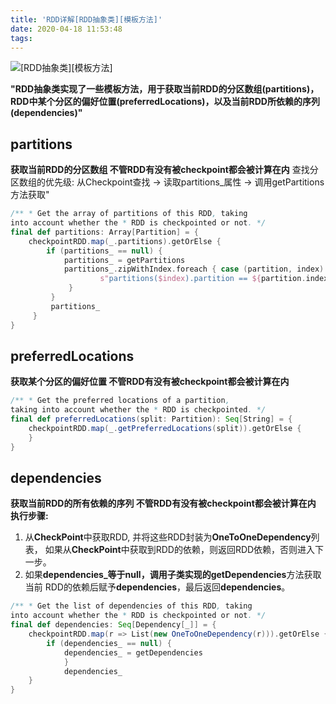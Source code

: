 ```yaml
---
title: 'RDD详解[RDD抽象类][模板方法]'
date: 2020-04-18 11:53:48
tags:
---
```


![[RDD抽象类][模板方法]]([RDD抽象类][模板方法].png)

<!-- more -->

**"RDD抽象类实现了一些模板方法，用于获取当前RDD的分区数组(partitions)，RDD中某个分区的偏好位置(preferredLocations)，以及当前RDD所依赖的序列(dependencies)"**

## **partitions**

**获取当前RDD的分区数组 不管RDD有没有被checkpoint都会被计算在内**
查找分区数组的优先级: 
从Checkpoint查找 -> 读取partitions_属性 -> 调用getPartitions方法获取"

```scala
/** * Get the array of partitions of this RDD, taking 
into account whether the * RDD is checkpointed or not. */
final def partitions: Array[Partition] = {  
    checkpointRDD.map(_.partitions).getOrElse {   
        if (partitions_ == null) {      
            partitions_ = getPartitions      
            partitions_.zipWithIndex.foreach { case (partition, index) =>                                           require(partition.index == index,         
                    s"partitions($index).partition == ${partition.index}, but it should equal $index")     
             }    
         }    
         partitions_ 
     }
}
```

## **preferredLocations**

**获取某个分区的偏好位置 不管RDD有没有被checkpoint都会被计算在内**

```scala
/** * Get the preferred locations of a partition, 
taking into account whether the * RDD is checkpointed. */
final def preferredLocations(split: Partition): Seq[String] = {  
    checkpointRDD.map(_.getPreferredLocations(split)).getOrElse {                                      getPreferredLocations(split) 
    }
}
```

## **dependencies**

**获取当前RDD的所有依赖的序列 不管RDD有没有被checkpoint都会被计算在内**
**执行步骤:**
1. 从**CheckPoint**中获取RDD, 并将这些RDD封装为**OneToOneDependency**列表，
   如果从**CheckPoint**中获取到RDD的依赖，则返回RDD依赖，否则进入下一步。
2. 如果**dependencies_**等于null，调用子类实现的**getDependencies**方法获取当前
   RDD的依赖后赋予**dependencies**，最后返回**dependencies**。

```scala
/** * Get the list of dependencies of this RDD, taking 
into account whether the * RDD is checkpointed or not. */
final def dependencies: Seq[Dependency[_]] = {  
    checkpointRDD.map(r => List(new OneToOneDependency(r))).getOrElse {   
        if (dependencies_ == null) {      
            dependencies_ = getDependencies   
            }    
            dependencies_ 
    }
}
```

